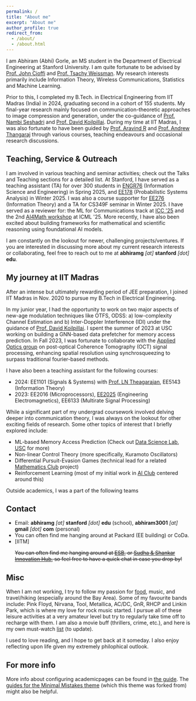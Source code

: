 ```yaml
---
permalink: /
title: "About me"
excerpt: "About me"
author_profile: true
redirect_from: 
  - /about/
  - /about.html
---
```


I am Abhiram (Abhi) Gorle, an MS student in the Department of Electrical Engineering at Stanford University. I am quite fortunate to be advised by [Prof. John Cioffi](https://cioffi-group.stanford.edu) and [Prof. Tsachy Weissman](https://stanford.edu/~tsachy/). My research interests primarily include Information Theory, Wireless Communications, Statistics and Machine Learning. 

Prior to this, I completed my B.Tech. in Electrical Engineering from IIT Madras (India) in 2024, graduating second in a cohort of 155 students. My final-year research mainly focused on communication-theoretic approaches to image compression and generation, under the co-guidance of [Prof. Nambi Seshadri](https://jacobsschool.ucsd.edu/faculty/profile?id=437) and [Prof. David Koilpillai](https://www.ee.iitm.ac.in/~koilpillai/). During my time at IIT Madras, I was also fortunate to have been guided by [Prof. Aravind R](https://www.ee.iitm.ac.in/faculty/profile/aravind) and [Prof. Andrew Thangaraj](https://www.ee.iitm.ac.in/andrew/) through various courses, teaching endeavours and occasional research discussions. 

Teaching, Service & Outreach
-----
I am involved in various teaching and seminar activities; check out the Talks and Teaching sections for a detailed list. At Stanford, I have served as a teaching assistant (TA) for over 300 students in [ENGR76](https://web.stanford.edu/class/engr76/) (Information Science and Engineering) in Spring 2025, and [EE178](https://ee178.stanford.edu) (Probabilistic Systems Analysis) in Winter 2025. I was also a course supporter for [EE276](https://web.stanford.edu/class/ee276/) (Information Theory) and a TA for CS349F seminar in Winter 2025. I have served as a reviewer for: the ML for Communications track at [ICC '25](https://icc2025.ieee-icc.org) and the 2nd [AI4Math workshop](https://sites.google.com/view/ai4mathworkshopicml2025) at ICML '25. More recently, I have also been excited about building frameworks for mathematical and scientific reasoning using foundational AI models.

I am constantly on the lookout for newer, challenging projects/ventures. If you are interested in discussing more about my current research interests or collaborating, feel free to reach out to me at **abhiramg** *[at]* **stanford** *[dot]* **edu**.

My journey at IIT Madras
-----
After an intense but ultimately rewarding period of JEE preparation, I joined IIT Madras in Nov. 2020 to pursue my B.Tech in Electrical Engineering.

In my junior year, I had the opportunity to work on two major aspects of new-age modulation techniques like OTFS, ODSS: a) low-complexity Channel Estimation and b) Inter-Doppler Interference (IDI) under the guidance of [Prof. David Koilpillai](https://www.ee.iitm.ac.in/~koilpillai/). I spent the summer of 2023 at USC working on building a GNN-based data prefetcher for memory access prediction. In Fall 2023, I was fortunate to collaborate with the [Applied Optics group](https://www.ee.iitm.ac.in/AppliedOptics/) on post-optical Coherence Tomography (OCT) signal processing, enhancing spatial resolution using synchrosqueezing to surpass traditional fourier-based methods. 

I have also been a teaching assistant for the following courses: 
- 2024: EE1101 (Signals & Systems) with [Prof. LN Theagarajan](https://sites.google.com/view/lakshminarasimhan/bio), EE5143 (Information Theory)
- 2023: EE2016 (Microprocessors), [EE2025](https://www.ee.iitm.ac.in/~uday/2024b-EE2025/index.html) (Engineering Electromagnetics), EE6133 (Multirate Signal Processing)

While a significant part of my undergrad coursework involved delving deeper into communication theory, I was always on the lookout for other exciting fields of research. Some other topics of interest that I briefly explored include:
- ML-based Memory Access Prediction (Check out [Data Science Lab, USC](https://sites.usc.edu/dslab/) for more)
- Non-linear Control Theory (more specifically, Kuramoto Oscillators)
- Differential Pursuit-Evasion Games (technical lead for a related [Mathematics Club](https://cfi.iitm.ac.in/clubs/mathematics-club) project)
- Reinforcement Learning (most of my initial work in [AI Club](https://cfi.iitm.ac.in/clubs/ai-club) centered around this)

Outside academics, I was a part of the following teams


Contact
-----
- Email:  **abhiramg** *[at]* **stanford** *[dot]* **edu** (school), **abhiram3001** *[at]* **gmail** *[dot]* **com** (personal)
- You can often find me hanging around at Packard (EE building) or CoDa. 
- [IITM] <p><s>You can often find me hanging around at <a href="https://www.ee.iitm.ac.in">ESB</a>, or <a href="https://www.t5eiitm.org/building-of-the-future/">Sudha & Shankar Innovation Hub</a>, so feel free to have a quick chat in case you drop by!</s></p>

Misc
----
When I am not working, I try to follow my passion for [food](https://app.beliapp.com/lists/abhig3001), music, and travel/hiking (especially around the Bay Area). Some of my favourite bands include: Pink Floyd, Nirvana, Tool, Metallica, AC/DC, GnR, RHCP and Linkin Park, which is where my love for rock music started. I pursue all of these leisure activities at a very amateur level but try to regularly take time off to recharge with them. I am also a movie buff (thrillers, crime, etc.), and here is my own must-watch [list](https://youthful-salmon-185.notion.site/Must-Watch-movies-2023-8867a7164aaa4d9f947d4209f57f453b?pvs=4) (to update).

I used to love reading, and I hope to get back at it someday. I also enjoy reflecting upon life given my extremely philophical outlook.


For more info
------
More info about configuring academicpages can be found in [the guide](https://academicpages.github.io/markdown/). The [guides for the Minimal Mistakes theme](https://mmistakes.github.io/minimal-mistakes/docs/configuration/) (which this theme was forked from) might also be helpful.
